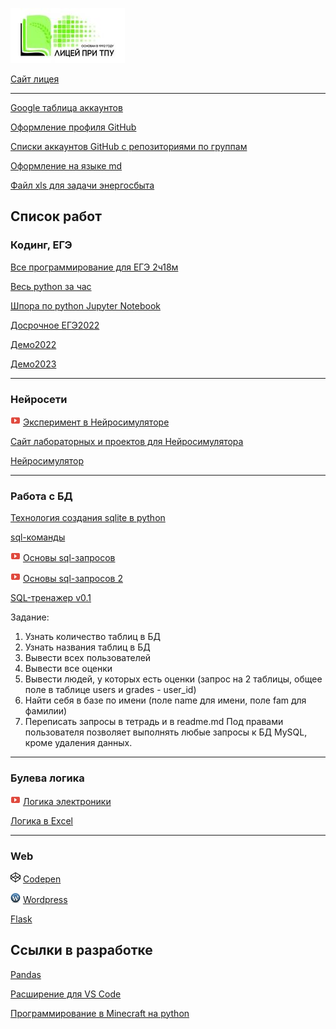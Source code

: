 ![](logo.jpg)

[Сайт лицея](https://portal.tpu.ru/lyceum)

----------------

[Google таблица аккаунтов](http://clck.ru/326VLa)

[Оформление профиля GitHub](https://itnan.ru/post.php?c=1&p=649363)

[Списки аккаунтов GitHub с репозиториями по группам](pavka21.github.io)


[Оформление на языке md](https://gist.github.com/Jekins/2bf2d0638163f1294637#Links)

[Файл xls для задачи энергосбыта](https://github.com/lyctpu/help/blob/main/Исполнение_Томскэнергосбыт%20в%20ЕИС_.xls)

## Список работ

### Кодинг, ЕГЭ

[Все программирование для ЕГЭ 2ч18м](https://www.youtube.com/watch?v=iTFwN9ckS9k)

[Весь python за час](https://www.youtube.com/watch?v=-v5m3XnVpC8)

[Шпора по python Jupyter Notebook](https://github.com/lyctpu/lyctpu.github.io/blob/main/python%20%D1%88%D0%BF%D0%BE%D1%80%D0%B0.ipynb)

[Досрочное ЕГЭ2022](https://100ballnik.com/%D0%B2%D0%B0%D1%80%D0%B8%D0%B0%D0%BD%D1%82-%D1%81-%D0%B4%D0%BE%D1%81%D1%80%D0%BE%D1%87%D0%BD%D0%BE%D0%B3%D0%BE-%D0%B5%D0%B3%D1%8D-2022-%D0%BF%D0%BE-%D0%B8%D0%BD%D1%84%D0%BE%D1%80%D0%BC%D0%B0%D1%82/?ysclid=l9i2tuwgl4196137770)

[Демо2022](https://github.com/pavka21/ege/blob/main/2023demo/ege2022.ipynb)

[Демо2023](https://github.com/pavka21/ege/blob/main/2022demo/ege2023.ipynb)

------
### Нейросети

![Урок на youtube](youtube16.png) [Эксперимент в Нейросимуляторе](https://www.youtube.com/watch?v=n9_gP_ZoviA)

[Сайт лабораторных и проектов для Нейросимулятора](https://lbai.ru/)

[Нейросимулятор](https://www.lbai.ru/#;show;install)

-----
### Работа с БД

[Технология создания sqlite в python](https://pythonru.com/osnovy/sqlite-v-python)

[sql-команды](https://tproger.ru/translations/sql-recap/)

![Урок на youtube](youtube16.png) [Основы sql-запросов](https://youtu.be/_-3rTE8ygnI)

![Урок на youtube](youtube16.png) [Основы sql-запросов 2](https://www.youtube.com/watch?v=pSg8qlMXKf4)


[SQL-тренажер v0.1](https://github.com/lyctpu/help/blob/main/dbsql_client_v0.1.exe)

Задание:
1. Узнать количество таблиц в БД
2. Узнать названия таблиц в БД
3. Вывести всех пользователей
4. Вывести все оценки
5. Вывести людей, у которых есть оценки (запрос на 2 таблицы, общее поле в таблице users и grades - user_id)
6. Найти себя в базе по имени (поле name для имени, поле fam для фамилии)
6. Переписать запросы в тетрадь и в readme.md
Под правами пользователя позволяет выполнять любые запросы к БД MySQL, кроме удаления данных.

------
### Булева логика

![Урок на youtube](youtube16.png) [Логика электроники](https://www.youtube.com/watch?v=rva16jfbdWE)

[Логика в Excel](https://urok.1sept.ru/articles/519412?ysclid=l9987yvlcg727714146)

-----
### Web

![](free-icon-codepen-2111501.png) [Codepen](https://codepen.io/)

![](wordpress256.png) [Wordpress](https://wordpress.com/ru/)

[Flask](https://proproprogs.ru/flask/flask-chto-eto-takoe-wsgi-prilozhenie)

## Ссылки в разработке

[Pandas](https://webtort.ru/%D0%BA%D0%B0%D0%BA-%D0%B2%D1%8B%D0%B2%D0%B5%D1%81%D1%82%D0%B8-%D0%B2%D1%81%D1%8E-%D1%82%D0%B0%D0%B1%D0%BB%D0%B8%D1%86%D1%83-%D0%B2-pandas/)

[Расширение для VS Code](https://dev-gang.ru/article/vs-code-opublikuite-svoe-snippet-rasshirenie-fh6iqx47qn/)

[Программирование в Minecraft на python](https://tproger.ru/articles/programmirovanie-na-python-v-minecraft-besplatnye-videouroki-dlja-detej-i-podrostkov-dlja-detej-ot-9-let/)


